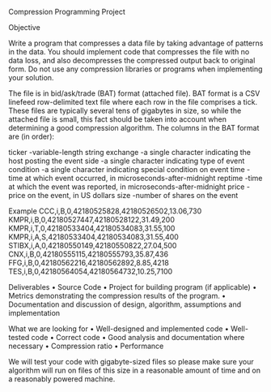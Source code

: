 Compression Programming Project

Objective

Write a program that compresses a data file by taking advantage of patterns in the data. You should implement code that compresses the file with no data loss, and also decompresses the compressed output back to original form. Do not use any compression libraries or programs when implementing your solution. 

The file is in bid/ask/trade (BAT) format (attached file). BAT format is a CSV linefeed row-delimited text file where each row in the file comprises a tick. These files are typically several tens of gigabytes in size, so while the attached file is small, this fact should be taken into account when determining a good compression algorithm. The columns in the BAT format are (in order):

ticker	-variable-length string
exchange	-a single character indicating the host posting the event
side	-a single character indicating type of event
condition	-a single character indicating special condition on event
time	-time at which event occurred, in microseconds-after-midnight
reptime	-time at which the event was reported, in microseconds-after-midnight
price	-price on the event, in US dollars
size	-number of shares on the event

Example
CCC,i,B,0,42180525828,42180526502,13.06,730
KMPR,i,B,0,42180527447,42180528122,31.49,200
KMPR,i,T,0,42180533404,42180534083,31.55,100
KMPR,i,A,S,42180533404,42180534083,31.55,400
STIBX,i,A,0,42180550149,42180550822,27.04,500
CNX,i,B,0,42180555115,42180555793,35.87,436
FFG,i,B,0,42180562216,42180562892,8.85,4218
TES,i,B,0,42180564054,42180564732,10.25,7100

Deliverables
•	Source Code
•	Project for building program (if applicable)
•	Metrics demonstrating the compression results of the program.
•	Documentation and discussion of design, algorithm, assumptions and implementation

What we are looking for
•	Well-designed and implemented code
•	Well-tested code
•	Correct code
•	Good analysis and documentation where necessary
•	Compression ratio
•	Performance

We will test your code with gigabyte-sized files so please make sure your algorithm will run on files of this size in a reasonable amount of time and on a reasonably powered machine.

